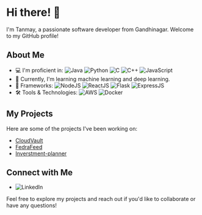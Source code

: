 # Hi there! 👋

I'm Tanmay, a passionate software developer from Gandhinagar. Welcome to my GitHub profile!

## About Me

- 💻 I'm proficient in:
  ![Java](https://img.shields.io/badge/-Java-black?style=flat-square&logo=java)
  ![Python](https://img.shields.io/badge/-Python-black?style=flat-square&logo=python)
  ![C](https://img.shields.io/badge/-C-black?style=flat-square&logo=c)
  ![C++](https://img.shields.io/badge/-C++-black?style=flat-square&logo=c%2B%2B)
  ![JavaScript](https://img.shields.io/badge/-JavaScript-black?style=flat-square&logo=javascript)
- 🌱 Currently, I'm learning machine learning and deep learning.
- 🚀 Frameworks:
  ![NodeJS](https://img.shields.io/badge/-NodeJS-black?style=flat-square&logo=node.js)
  ![ReactJS](https://img.shields.io/badge/-ReactJS-black?style=flat-square&logo=react)
  ![Flask](https://img.shields.io/badge/-Flask-black?style=flat-square&logo=flask)
  ![ExpressJS](https://img.shields.io/badge/-ExpressJS-black?style=flat-square&logo=express)
- 🛠️ Tools & Technologies:
  ![AWS](https://img.shields.io/badge/-AWS-black?style=flat-square&logo=amazon-aws)
  ![Docker](https://img.shields.io/badge/-Docker-black?style=flat-square&logo=docker)

## My Projects

Here are some of the projects I've been working on:

- [CloudVault](https://github.com/TANMAY-WANI/CloudVault)
- [FedraFeed](https://github.com/TANMAY-WANI/FedraFeed)
- [Inverstment-planner](https://github.com/TANMAY-WANI/Inverstment-planner)


## Connect with Me

- ![LinkedIn](www.linkedin.com/in/tanmaywani)

Feel free to explore my projects and reach out if you'd like to collaborate or have any questions!

